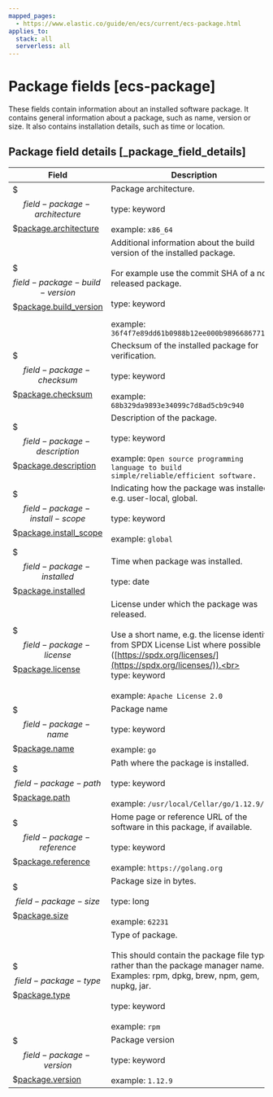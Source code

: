 ```yaml
---
mapped_pages:
  - https://www.elastic.co/guide/en/ecs/current/ecs-package.html
applies_to:
  stack: all
  serverless: all
---
```


# Package fields [ecs-package]

These fields contain information about an installed software package. It contains general information about a package, such as name, version or size. It also contains installation details, such as time or location.


## Package field details [_package_field_details]

| Field | Description | Level |
| --- | --- | --- |
| $$$field-package-architecture$$$[package.architecture](#field-package-architecture) | Package architecture.<br><br>type: keyword<br><br>example: `x86_64`<br> | extended |
| $$$field-package-build-version$$$[package.build_version](#field-package-build-version) | Additional information about the build version of the installed package.<br><br>For example use the commit SHA of a non-released package.<br><br>type: keyword<br><br>example: `36f4f7e89dd61b0988b12ee000b98966867710cd`<br> | extended |
| $$$field-package-checksum$$$[package.checksum](#field-package-checksum) | Checksum of the installed package for verification.<br><br>type: keyword<br><br>example: `68b329da9893e34099c7d8ad5cb9c940`<br> | extended |
| $$$field-package-description$$$[package.description](#field-package-description) | Description of the package.<br><br>type: keyword<br><br>example: `Open source programming language to build simple/reliable/efficient software.`<br> | extended |
| $$$field-package-install-scope$$$[package.install_scope](#field-package-install-scope) | Indicating how the package was installed, e.g. user-local, global.<br><br>type: keyword<br><br>example: `global`<br> | extended |
| $$$field-package-installed$$$[package.installed](#field-package-installed) | Time when package was installed.<br><br>type: date<br> | extended |
| $$$field-package-license$$$[package.license](#field-package-license) | License under which the package was released.<br><br>Use a short name, e.g. the license identifier from SPDX License List where possible ([https://spdx.org/licenses/](https://spdx.org/licenses/)).<br><br>type: keyword<br><br>example: `Apache License 2.0`<br> | extended |
| $$$field-package-name$$$[package.name](#field-package-name) | Package name<br><br>type: keyword<br><br>example: `go`<br> | extended |
| $$$field-package-path$$$[package.path](#field-package-path) | Path where the package is installed.<br><br>type: keyword<br><br>example: `/usr/local/Cellar/go/1.12.9/`<br> | extended |
| $$$field-package-reference$$$[package.reference](#field-package-reference) | Home page or reference URL of the software in this package, if available.<br><br>type: keyword<br><br>example: `https://golang.org`<br> | extended |
| $$$field-package-size$$$[package.size](#field-package-size) | Package size in bytes.<br><br>type: long<br><br>example: `62231`<br> | extended |
| $$$field-package-type$$$[package.type](#field-package-type) | Type of package.<br><br>This should contain the package file type, rather than the package manager name. Examples: rpm, dpkg, brew, npm, gem, nupkg, jar.<br><br>type: keyword<br><br>example: `rpm`<br> | extended |
| $$$field-package-version$$$[package.version](#field-package-version) | Package version<br><br>type: keyword<br><br>example: `1.12.9`<br> | extended |

